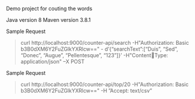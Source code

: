 
Demo project for couting the words

Java version 8
Maven version 3.8.1

Sample Request
> curl http://localhost:9000/counter-api/search -H"Authorization: Basic b3B0dXM6Y2FuZGlkYXRlcw==" -
d’{“searchText”:[“Duis”, “Sed”, “Donec”, “Augue”, “Pellentesque”, “123”]}’ -H"ContentType: application/json" –X POST

Sample Request
> curl http://localhost:9000/counter-api/top/20 -H"Authorization: Basic b3B0dXM6Y2FuZGlkYXRlcw==" -H ”Accept: text/csv”
